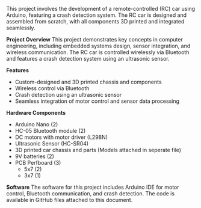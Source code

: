 This project involves the development of a remote-controlled (RC) car using Arduino, featuring a crash detection system. The RC car is designed and assembled from scratch, with all components 3D printed and integrated seamlessly.

**Project Overview**
This project demonstrates key concepts in computer engineering, including embedded systems design, sensor integration, and wireless communication. The RC car is controlled wirelessly via Bluetooth and features a crash detection system using an ultrasonic sensor.

**Features**
- Custom-designed and 3D printed chassis and components
- Wireless control via Bluetooth
- Crash detection using an ultrasonic sensor
- Seamless integration of motor control and sensor data processing

**Hardware Components**
- Arduino Nano (2)
- HC-05 Bluetooth module (2)
- DC motors with motor driver (L298N)
- Ultrasonic Sensor (HC-SR04)
- 3D printed car chassis and parts (Models attached in seperate file)
- 9V batteries (2)
- PCB Perfboard (3)
    -  5x7 (2)
    -  3x7 (1)

**Software**
The software for this project includes Arduino IDE for motor control, Bluetooth communication, and crash detection. The code is available in GitHub files attached to this document.
